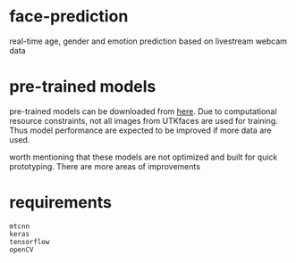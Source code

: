 # face-prediction
real-time age, gender and emotion prediction based on livestream webcam data

# pre-trained models
pre-trained models can be downloaded from [here](https://drive.google.com/file/d/1NvushEV_jqOcjT2zDv0CmUX-XJXJ7Epy/view?usp=sharing). Due to computational resource constraints, not all images from UTKfaces are used for training. Thus model performance are expected to be improved if more data are used.

worth mentioning that these models are not optimized and built for quick prototyping. There are more areas of improvements

# requirements
    mtcnn
    keras
    tensorflow
    openCV

